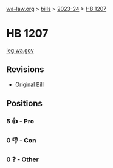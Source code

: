 [wa-law.org](/) > [bills](/bills/) > [2023-24](/bills/2023-24) > [HB 1207](/bills/2023-24/hb/1207/)

# HB 1207
[leg.wa.gov](https://app.leg.wa.gov/billsummary?BillNumber=1207&Year=2023&Initiative=false)

## Revisions
* [Original Bill](1/)

## Positions
### 5 👍 - Pro

### 0 👎 - Con

### 0 ❓ - Other
